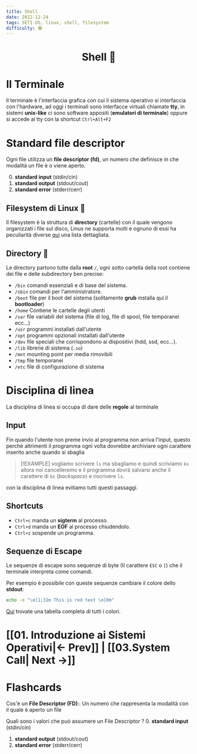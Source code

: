 ```yaml
---
title: Shell
date: 2022-12-24
tags: SETI-OS, linux, shell, filesystem
difficulty: 🟢
---
```


<h1  style="text-align: center;">Shell 🐚</h1>

# Il Terminale

Il  terminale è l'interfaccia grafica con cui il sistema operativo si interfaccia con l'hardware, ad oggi i terminali sono interfacce virtuali chiamate **tty**, in sistemi **unix-like** ci sono software appositi (**emulatori di terminale**) oppure si accede al tty con la shortcut `Ctrl+Alt+F2`


# Standard file descriptor

Ogni file utilizza un **file descriptor (fd)**, un numero che definisce in che modalità un file è o viene aperto.

0. **standard input** (stdin/cin)
1. **standard output** (stdout/cout)
2. **standard error** (stderr/cerr)


## Filesystem di Linux 🐧

Il filesystem è la struttura di **directory** (cartelle) con il quale vengono organizzati i file sul disco, Linux ne supporta molti e ognuno di essi ha peculiarità diverse [qui](https://wiki.archlinux.org/title/file_systems) una lista dettagliata.

## Directory 📂

Le directory partono tutte dalla **root** `/`, ogni sotto cartella della root contiene dei file e delle subdirectory ben precise:

- `/bin`  comandi essenziali e di base del sistema.
- `/sbin` comandi per l'amministratore.
- `/boot` file per il boot del sistema (solitamente **grub** installa qui il **bootloader**)
- `/home` Contiene le cartelle degli utenti
- `/var`  file variabili del sistema (file di log, file di spool, file temporanei ecc...)
- `/usr` programmi installati dall'utente
- `/opt` programmi opzionali installati dall'utente
- `/dev` file speciali che corrispondono ai dispositivi (hdd, ssd, ecc...).
- `/lib` librerie di sistema (`.so`)
- `/mnt` mounting point per media rimovibili
- `/tmp` file temporanei
- `/etc` file di configurazione di sistema


# Disciplina di linea

La disciplina di linea si occupa di dare delle **regole** al terminale

## Input 

Fin quando l'utente non preme invio al programma non arriva l'input, questo perché altrimenti il programma ogni volta dovrebbe archiviare ogni carattere inserito anche quando si sbaglia

> [!EXAMPLE]
> vogliamo scrivere `ls` ma sbagliamo e quindi scriviamo `ks` allora noi cancelleremo e il programma dovrà salvarsi anche il carattere di `bs` (*backspace*) e riscrivere `ls`.
> 
con la disciplina di linea evitiamo tutti questi passaggi.
> 

## Shortcuts 

- `Ctrl+c` manda un **sigterm** al processo.
- `Ctrl+d` manda un **EOF** al processo chiudendolo.
- `Ctrl+z` sospende un programma. 

## Sequenze di Escape

Le sequenze di escape sono sequenze di byte (Il carattere `ESC` o `[`) che il terminale interpreta come comandi.

Per esempio è possibile con queste sequenze cambiare il colore dello **stdout**:
```bash
echo -e "\e[1;31m This is red text \e[0m"
```

[Qui](https://stackoverflow.com/questions/5947742/how-to-change-the-output-color-of-echo-in-linux) trovate una tabella completa di tutti i colori.


# [[01. Introduzione ai Sistemi Operativi|← Prev]] | [[03.System Call| Next →]]








# Flashcards

Cos'è un **File Descriptor (FD)**:: Un numero che rappresenta la modalità con il quale è aperto un file

Quali sono i valori che può assumere un File Descriptor
?
0. **standard input** (stdin/cin)
1. **standard output** (stdout/cout)
2. **standard error** (stderr/cerr)